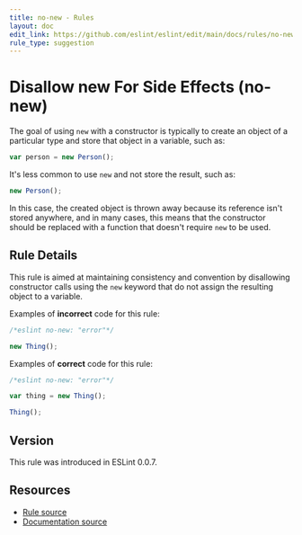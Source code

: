```yaml
---
title: no-new - Rules
layout: doc
edit_link: https://github.com/eslint/eslint/edit/main/docs/rules/no-new.md
rule_type: suggestion
---
```

<!-- Note: No pull requests accepted for this file. See README.md in the root directory for details. -->

# Disallow new For Side Effects (no-new)

The goal of using `new` with a constructor is typically to create an object of a particular type and store that object in a variable, such as:

```js
var person = new Person();
```

It's less common to use `new` and not store the result, such as:

```js
new Person();
```

In this case, the created object is thrown away because its reference isn't stored anywhere, and in many cases, this means that the constructor should be replaced with a function that doesn't require `new` to be used.

## Rule Details

This rule is aimed at maintaining consistency and convention by disallowing constructor calls using the `new` keyword that do not assign the resulting object to a variable.

Examples of **incorrect** code for this rule:

```js
/*eslint no-new: "error"*/

new Thing();
```

Examples of **correct** code for this rule:

```js
/*eslint no-new: "error"*/

var thing = new Thing();

Thing();
```

## Version

This rule was introduced in ESLint 0.0.7.

## Resources

* [Rule source](https://github.com/eslint/eslint/tree/HEAD/lib/rules/no-new.js)
* [Documentation source](https://github.com/eslint/eslint/tree/HEAD/docs/rules/no-new.md)
